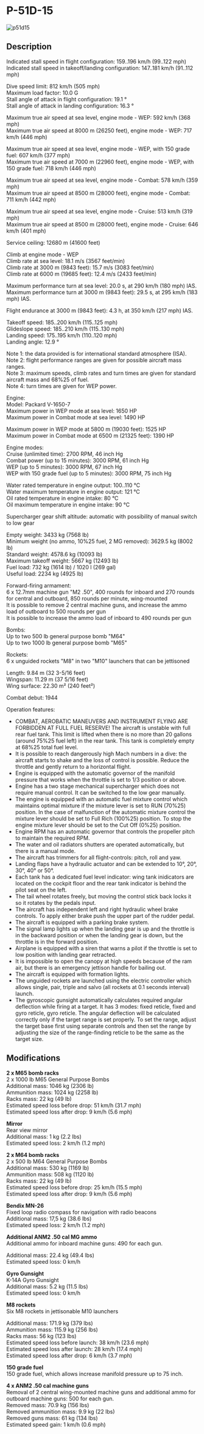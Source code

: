 # P-51D-15

![p51d15](../images/planes/p51d15.png)

## Description

Indicated stall speed in flight configuration: 159..196 km/h (99..122 mph)  
Indicated stall speed in takeoff/landing configuration: 147..181 km/h (91..112 mph)  
  
Dive speed limit: 812 km/h (505 mph)  
Maximum load factor: 10.0 G  
Stall angle of attack in flight configuration: 19.1 °  
Stall angle of attack in landing configuration: 16.3 °  
  
Maximum true air speed at sea level, engine mode - WEP: 592 km/h (368 mph)  
Maximum true air speed at 8000 m (26250 feet), engine mode - WEP: 717 km/h (446 mph)  
  
Maximum true air speed at sea level, engine mode - WEP, with 150 grade fuel: 607 km/h (377 mph)  
Maximum true air speed at 7000 m (22960 feet), engine mode - WEP, with 150 grade fuel: 718 km/h (446 mph)  
  
Maximum true air speed at sea level, engine mode - Combat: 578 km/h (359 mph)  
Maximum true air speed at 8500 m (28000 feet), engine mode - Combat: 711 km/h (442 mph)  
  
Maximum true air speed at sea level, engine mode - Cruise: 513 km/h (319 mph)  
Maximum true air speed at 8500 m (28000 feet), engine mode - Cruise: 646 km/h (401 mph)  
  
Service ceiling: 12680 m (41600 feet)  
  
Climb at engine mode - WEP  
Climb rate at sea level: 18.1 m/s (3567 feet/min)  
Climb rate at 3000 m (9843 feet): 15.7 m/s (3083 feet/min)  
Climb rate at 6000 m (19685 feet): 12.4 m/s (2433 feet/min)  
  
Maximum performance turn at sea level: 20.0 s, at 290 km/h (180 mph) IAS.  
Maximum performance turn at 3000 m (9843 feet): 29.5 s, at 295 km/h (183 mph) IAS.  
  
Flight endurance at 3000 m (9843 feet): 4.3 h, at 350 km/h (217 mph) IAS.  
  
Takeoff speed: 185..200 km/h (115..125 mph)  
Glideslope speed: 185..210 km/h (115..130 mph)  
Landing speed: 175..195 km/h (110..120 mph)  
Landing angle: 12.9 °  
  
Note 1: the data provided is for international standard atmosphere (ISA).  
Note 2: flight performance ranges are given for possible aircraft mass ranges.  
Note 3: maximum speeds, climb rates and turn times are given for standard aircraft mass and 68%25 of fuel.  
Note 4: turn times are given for WEP power.  
  
Engine:  
Model: Packard V-1650-7  
Maximum power in WEP mode at sea level: 1650 HP  
Maximum power in Combat mode at sea level: 1490 HP  
  
Maximum power in WEP mode at 5800 m (19030 feet): 1525 HP  
Maximum power in Combat mode at 6500 m (21325 feet): 1390 HP  
  
Engine modes:  
Cruise (unlimited time): 2700 RPM, 46 inch Hg  
Combat power (up to 15 minutes): 3000 RPM, 61 inch Hg  
WEP (up to 5 minutes): 3000 RPM, 67 inch Hg  
WEP with 150 grade fuel (up to 5 minutes): 3000 RPM, 75 inch Hg  
  
Water rated temperature in engine output: 100..110 °C  
Water maximum temperature in engine output: 121 °C  
Oil rated temperature in engine intake: 80 °C  
Oil maximum temperature in engine intake: 90 °C  
  
Supercharger gear shift altitude: automatic with possibility of manual switch to low gear  
  
Empty weight: 3433 kg (7568 lb)  
Minimum weight (no ammo, 10%25 fuel, 2 MG removed): 3629.5 kg (8002 lb)  
Standard weight: 4578.6 kg (10093 lb)  
Maximum takeoff weight: 5667 kg (12493 lb)  
Fuel load: 732 kg (1614 lb) / 1020 l (269 gal)  
Useful load: 2234 kg (4925 lb)  
  
Forward-firing armament:  
6 x 12.7mm machine gun "M2 .50", 400 rounds for inboard and 270 rounds for central and outboard, 850 rounds per minute, wing-mounted  
It is possible to remove 2 central machine guns, and increase the ammo load of outboard to 500 rounds per gun  
It is possible to increase the ammo load of inboard to 490 rounds per gun  
  
Bombs:  
Up to two 500 lb general purpose bomb "M64"  
Up to two 1000 lb general purpose bomb "M65"  
  
Rockets:  
6 x unguided rockets "M8" in two "M10" launchers that can be jettisoned  
  
Length: 9.84 m (32 3-5/16 feet)  
Wingspan: 11.29 m (37 5/16 feet)  
Wing surface: 22.30 m² (240 feet²)  
  
Combat debut: 1944  
  
Operation features:  
- COMBAT, AEROBATIC MANEUVERS AND INSTRUMENT FLYING ARE FORBIDDEN AT FULL FUEL RESERVE! The aircraft is unstable with full rear fuel tank. This limit is lifted when there is no more than 20 gallons (around 75%25 fuel left) in the rear tank. This tank is completely empty at 68%25 total fuel level.  
- It is possible to reach dangerously high Mach numbers in a dive: the aircraft starts to shake and the loss of control is possible. Reduce the throttle and gently return to a horizontal flight.  
- Engine is equipped with the automatic governor of the manifold pressure that works when the throttle is set to 1/3 position or above.  
- Engine has a two stage mechanical supercharger which does not require manual control. It can be switched to the low gear manually.  
- The engine is equipped with an automatic fuel mixture control which maintains optimal mixture if the mixture lever is set to RUN (70%25) position. In the case of malfunction of the automatic mixture control the mixture lever should be set to Full Rich (100%25) position. To stop the engine mixture lever should be set to the Cut Off (0%25) position.  
- Engine RPM has an automatic governor that controls the propeller pitch to maintain the required RPM.  
- The water and oil radiators shutters are operated automatically, but there is a manual mode.  
- The aircraft has trimmers for all flight-controls: pitch, roll and yaw.  
- Landing flaps have a hydraulic actuator and can be extended to 10°, 20°, 30°, 40° or 50°.  
- Each tank has a dedicated fuel level indicator: wing tank inidicators are located on the cockpit floor and the rear tank indicator is behind the pilot seat on the left.  
- The tail wheel rotates freely, but moving the control stick back locks it so it rotates by the pedals input.  
- The aircraft has independent left and right hydraulic wheel brake controls. To apply either brake push the upper part of the rudder pedal.  
- The aircraft is equipped with a parking brake system.  
- The signal lamp lights up when the landing gear is up and the throttle is in the backward position or when the landing gear is down, but the throttle is in the forward position.  
- Airplane is equipped with a siren that warns a pilot if the throttle is set to low position with landing gear retracted.  
- It is impossible to open the canopy at high speeds because of the ram air, but there is an emergency jettison handle for bailing out.  
- The aircraft is equipped with formation lights.  
- The unguided rockets are launched using the electric controller which allows single, pair, triple and salvo (all rockets at 0.1 seconds interval) launch.  
- The gyroscopic gunsight automatically calculates required angular deflection while firing at a target. It has 3 modes: fixed reticle, fixed and gyro reticle, gyro reticle. The angular deflection will be calculated correctly only if the target range is set properly. To set the range, adjust the target base first using separate controls and then set the range by adjusting the size of the range-finding reticle to be the same as the target size.

## Modifications

**2 x M65 bomb racks**  
2 x 1000 lb M65 General Purpose Bombs  
Additional mass: 1046 kg (2306 lb)  
Ammunition mass: 1024 kg (2258 lb)  
Racks mass: 22 kg (49 lb)  
Estimated speed loss before drop: 51 km/h (31.7 mph)  
Estimated speed loss after drop: 9 km/h (5.6 mph)

**Mirror**  
Rear view mirror  
Additional mass: 1 kg (2.2 lbs)  
Estimated speed loss: 2 km/h (1.2 mph)

**2 x M64 bomb racks**  
2 x 500 lb M64 General Purpose Bombs  
Additional mass: 530 kg (1169 lb)  
Ammunition mass: 508 kg (1120 lb)  
Racks mass: 22 kg (49 lb)  
Estimated speed loss before drop: 25 km/h (15.5 mph)  
Estimated speed loss after drop: 9 km/h (5.6 mph)

**Bendix MN-26**  
Fixed loop radio compass for navigation with radio beacons  
Additional mass: 17,5 kg (38.6 lbs)  
Estimated speed loss: 2 km/h (1.2 mph)

**Additional ANM2 .50 cal MG ammo**  
Additional ammo for inboard machine guns: 490 for each gun.  
  
Additional mass: 22.4 kg (49.4 lbs)  
Estimated speed loss: 0 km/h

**Gyro Gunsight**  
K-14A Gyro Gunsight  
Additional mass: 5.2 kg (11.5 lbs)  
Estimated speed loss: 0 km/h

**M8 rockets**  
Six M8 rockets in jettisonable M10 launchers  
  
Additional mass: 171.9 kg (379 lbs)  
Ammunition mass: 115.9 kg (256 lbs)  
Racks mass: 56 kg (123 lbs)  
Estimated speed loss before launch: 38 km/h (23.6 mph)  
Estimated speed loss after launch: 28 km/h (17.4 mph)  
Estimated speed loss after drop: 6 km/h (3.7 mph)

**150 grade fuel**  
150 grade fuel, which allows increase manifold pressure up to 75 inch.

**4 x ANM2 .50 cal machine guns**  
Removal of 2 central wing-mounted machine guns and additional ammo for outboard machine guns: 500 for each gun.  
Removed mass: 70.9 kg (156 lbs)  
Removed ammunition mass: 9.9 kg (22 lbs)  
Removed guns mass: 61 kg (134 lbs)  
Estimated speed gain: 1 km/h (0.6 mph)
